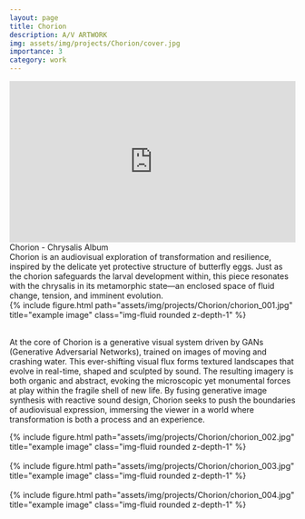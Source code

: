 ```yaml
---
layout: page
title: Chorion
description: A/V ARTWORK
img: assets/img/projects/Chorion/cover.jpg
importance: 3
category: work
---
```


<div style="padding:56.25% 0 0 0;position:relative;"><iframe src="https://player.vimeo.com/video/714770396?badge=0&amp;autopause=0&amp;player_id=0&amp;app_id=58479" frameborder="0" allow="autoplay; fullscreen; picture-in-picture; clipboard-write" style="position:absolute;top:0;left:0;width:100%;height:100%;" title="Riccardo Bazzoni - Chorion - Official Video By Samuel Pietri"></iframe></div><script src="https://player.vimeo.com/api/player.js"></script>
<div class="caption">
   Chorion - Chrysalis Album
</div>
Chorion is an audiovisual exploration of transformation and resilience, inspired by the delicate yet protective structure of butterfly eggs. Just as the chorion safeguards the larval development within, this piece resonates with the chrysalis in its metamorphic state—an enclosed space of fluid change, tension, and imminent evolution.

<div class="row justify-content-sm-center">
    <div class="col-sm mt-3 mt-md-0">
        {% include figure.html path="assets/img/projects/Chorion/chorion_001.jpg" title="example image" class="img-fluid rounded z-depth-1" %}
    </div>
</div>

<br />

At the core of Chorion is a generative visual system driven by GANs (Generative Adversarial Networks), trained on images of moving and crashing water. This ever-shifting visual flux forms textured landscapes that evolve in real-time, shaped and sculpted by sound. The resulting imagery is both organic and abstract, evoking the microscopic yet monumental forces at play within the fragile shell of new life. By fusing generative image synthesis with reactive sound design, Chorion seeks to push the boundaries of audiovisual expression, immersing the viewer in a world where transformation is both a process and an experience.

<div class="row justify-content-sm-center">
    <div class="col-sm mt-3 mt-md-0">
        {% include figure.html path="assets/img/projects/Chorion/chorion_002.jpg" title="example image" class="img-fluid rounded z-depth-1" %}
    </div>
</div>

<br />

<div class="row justify-content-sm-center">
    <div class="col-sm mt-3 mt-md-0">
        {% include figure.html path="assets/img/projects/Chorion/chorion_003.jpg" title="example image" class="img-fluid rounded z-depth-1" %}
    </div>
</div>

<br />

<div class="row justify-content-sm-center">
    <div class="col-sm mt-3 mt-md-0">
        {% include figure.html path="assets/img/projects/Chorion/chorion_004.jpg" title="example image" class="img-fluid rounded z-depth-1" %}
    </div>
</div>



